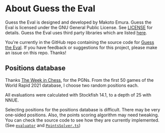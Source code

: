 # About Guess the Eval

Guess the Eval is designed and developed by Makoto Emura. Guess the Eval is licensed under the GNU General Public License. See [LICENSE](LICENSE) for details. Guess the Eval uses third party libraries which are listed [here](thirdPartyLicenses.md).

You're currently in the GitHub repo containing the source code for [Guess the Eval](https://github.com/MakotoE/guess-the-eval). If you have feedback or suggestions for this project, please make an issue on this repo. Thanks!

## Positions database

Thanks [The Week in Chess](https://theweekinchess.com/), for the PGNs. From the first 50 games of the World Rapid 2021 database, I choose two random positions each.

All evaluations were calculated with Stockfish 14.1, to a depth of 25 with NNUE.

Selecting positions for the positions database is difficult. There may be very one-sided positions. Also, the points scoring algorithm may need tweaking. You can check the source code to see how they are currently implemented. (See [`evaluator`](https://github.com/MakotoE/guess-the-eval/blob/main/evaluator/src/main.rs) and [`PointsSolver.ts`](https://github.com/MakotoE/guess-the-eval/blob/main/src/PointsSolver.ts))
